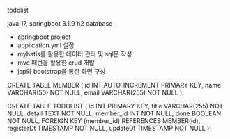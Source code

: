 todolist

java 17, springboot 3.1.9
h2 database

- springboot project
- application.yml 설정
- mybatis를 활용한 데이터 관리 및 sql문 작성
- mvc 패턴을 활용한 crud 개발
- jsp와 bootstrap을 통한 화면 구성


CREATE TABLE MEMBER (
    id INT AUTO_INCREMENT PRIMARY KEY,
    name VARCHAR(50) NOT NULL,
    email VARCHAR(255) NOT NULL
);

CREATE TABLE TODOLIST (
    id INT PRIMARY KEY,
    title VARCHAR(255) NOT NULL,
    detail TEXT NOT NULL,
    member_id INT NOT NULL,
    done BOOLEAN NOT NULL,
    FOREIGN KEY (member_id) REFERENCES MEMBER(id),
    registerDt TIMESTAMP NOT NULL,
    updateDt TIMESTAMP NOT NULL
);
